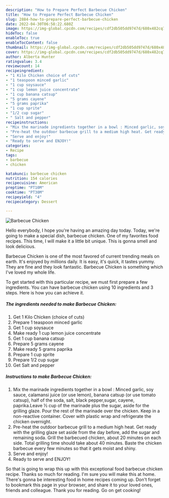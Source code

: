 ```yaml
---
description: "How to Prepare Perfect Barbecue Chicken"
title: "How to Prepare Perfect Barbecue Chicken"
slug: 2884-how-to-prepare-perfect-barbecue-chicken
date: 2022-04-30T06:58:22.680Z
image: https://img-global.cpcdn.com/recipes/cdf2db505dd9747d/680x482cq70/barbecue-chicken-recipe-main-photo.jpg
hideToc: false
enableToc: true
enableTocContent: false
thumbnail: https://img-global.cpcdn.com/recipes/cdf2db505dd9747d/680x482cq70/barbecue-chicken-recipe-main-photo.jpg
cover: https://img-global.cpcdn.com/recipes/cdf2db505dd9747d/680x482cq70/barbecue-chicken-recipe-main-photo.jpg
author: Alberta Hunter
ratingvalue: 3.4
reviewcount: 14
recipeingredient:
- "1 Kilo Chicken choice of cuts"
- "1 teaspoon minced garlic"
- "1 cup soysauce"
- "1 cup lemon juice concentrate"
- "1 cup banana catsup"
- "5 grams cayene"
- "5 grams paprika"
- "1 cup sprite"
- "1/2 cup sugar"
- " Salt and pepper"
recipeinstructions:
- "Mix the marinade ingredients together in a bowl : Minced garlic, soy sauce, calamansi juice (or use lemon), banana catsup (or use tomato catsup), half of the soda, salt, black pepper,sugar, cayene, paprika.Leave ½ cup of the marinade plus the sugar, aside for the grilling glaze. Pour the rest of the marinade over the chicken. Keep in a non-reactive container. Cover with plastic wrap and refrigerate the chicken overnight."
- "Pre-heat the outdoor barbecue grill to a medium high heat. Get ready with the grilling glaze set aside from the day before, add the sugar and remaining soda. Grill the barbecued chicken, about 20 minutes on each side. Total grilling time should take about 40 minutes. Baste the chicken barbecue every few minutes so that it gets moist and shiny."
- "Serve and enjoy!"
- "Ready to serve and ENJOY!"
categories:
- Recipe
tags:
- barbecue
- chicken

katakunci: barbecue chicken 
nutrition: 154 calories
recipecuisine: American
preptime: "PT10M"
cooktime: "PT30M"
recipeyield: "4"
recipecategory: Dessert

---
```



![Barbecue Chicken](https://img-global.cpcdn.com/recipes/cdf2db505dd9747d/680x482cq70/barbecue-chicken-recipe-main-photo.jpg)

Hello everybody, I hope you're having an amazing day today. Today, we're going to make a special dish, barbecue chicken. One of my favorites food recipes. This time, I will make it a little bit unique. This is gonna smell and look delicious.



Barbecue Chicken is one of the most favored of current trending meals on earth. It's enjoyed by millions daily. It is easy, it's quick, it tastes yummy. They are fine and they look fantastic. Barbecue Chicken is something which I've loved my whole life.


To get started with this particular recipe, we must first prepare a few ingredients. You can have barbecue chicken using 10 ingredients and 3 steps. Here is how you can achieve it.

<!--inarticleads1-->

##### The ingredients needed to make Barbecue Chicken:

1. Get 1 Kilo Chicken (choice of cuts)
1. Prepare 1 teaspoon minced garlic
1. Get 1 cup soysauce
1. Make ready 1 cup lemon juice concentrate
1. Get 1 cup banana catsup
1. Prepare 5 grams cayene
1. Make ready 5 grams paprika
1. Prepare 1 cup sprite
1. Prepare 1/2 cup sugar
1. Get  Salt and pepper




<!--inarticleads2-->

##### Instructions to make Barbecue Chicken:

1. Mix the marinade ingredients together in a bowl : Minced garlic, soy sauce, calamansi juice (or use lemon), banana catsup (or use tomato catsup), half of the soda, salt, black pepper,sugar, cayene, paprika.Leave ½ cup of the marinade plus the sugar, aside for the grilling glaze. Pour the rest of the marinade over the chicken. Keep in a non-reactive container. Cover with plastic wrap and refrigerate the chicken overnight.
1. Pre-heat the outdoor barbecue grill to a medium high heat. Get ready with the grilling glaze set aside from the day before, add the sugar and remaining soda. Grill the barbecued chicken, about 20 minutes on each side. Total grilling time should take about 40 minutes. Baste the chicken barbecue every few minutes so that it gets moist and shiny.
1. Serve and enjoy!
1. Ready to serve and ENJOY!



So that is going to wrap this up with this exceptional food barbecue chicken recipe. Thanks so much for reading. I'm sure you will make this at home. There's gonna be interesting food in home recipes coming up. Don't forget to bookmark this page in your browser, and share it to your loved ones, friends and colleague. Thank you for reading. Go on get cooking!
